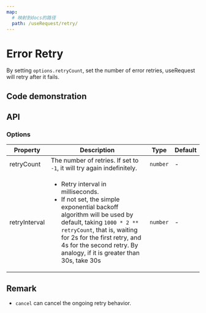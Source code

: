 ```yaml
---
map:
  # 映射到docs的路径
  path: /useRequest/retry/
---
```


# Error Retry

By setting `options.retryCount`, set the number of error retries, useRequest will retry after it fails.

## Code demonstration

<demo src="./demo/demo.vue"
  language="vue"
  title=""
  desc="Request error retries three times, plus the first request fails, so the last is four errors"> </demo>

## API

### Options

| Property | Description | Type | Default |
| --- | --- | --- | --- |
| retryCount | The number of retries. If set to `-1`, it will try again indefinitely. | `number` | - |
| retryInterval | <ul><li>Retry interval in milliseconds.</li><li>If not set, the simple exponential backoff algorithm will be used by default, taking `1000 * 2 ** retryCount`, that is, waiting for 2s for the first retry, and 4s for the second retry. By analogy, if it is greater than 30s, take 30s</li></ul> | `number` | - |

## Remark

- `cancel` can cancel the ongoing retry behavior.
